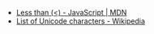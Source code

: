 - [Less than (<) - JavaScript | MDN](https://developer.mozilla.org/en-US/docs/Web/JavaScript/Reference/Operators/Less_than)
- [List of Unicode characters - Wikipedia](https://en.wikipedia.org/wiki/List_of_Unicode_characters)
